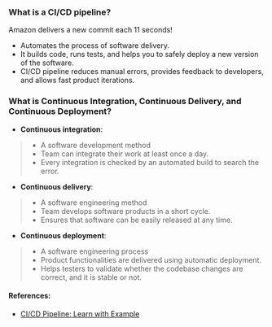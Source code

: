 ### What is a CI/CD pipeline?
Amazon delivers a new commit each 11 seconds!
- Automates the process of software delivery.
- It builds code, runs tests, and helps you to safely deploy a new version of the software.
- CI/CD pipeline reduces manual errors, provides feedback to developers, and allows fast product iterations.


### What is Continuous Integration, Continuous Delivery, and Continuous Deployment?
- **Continuous integration**:
> - A software development method
> - Team can integrate their work at least once a day.
> - Every integration is checked by an automated build to search the error.
- **Continuous delivery**:
> - A software engineering method
> - Team develops software products in a short cycle.
> - Ensures that software can be easily released at any time.
- **Continuous deployment**:
> - A software engineering process
> - Product functionalities are delivered using automatic deployment.
> - Helps testers to validate whether the codebase changes are correct, and it is stable or not.


#### References: 
- [CI/CD Pipeline: Learn with Example](https://www.guru99.com/ci-cd-pipeline.html)